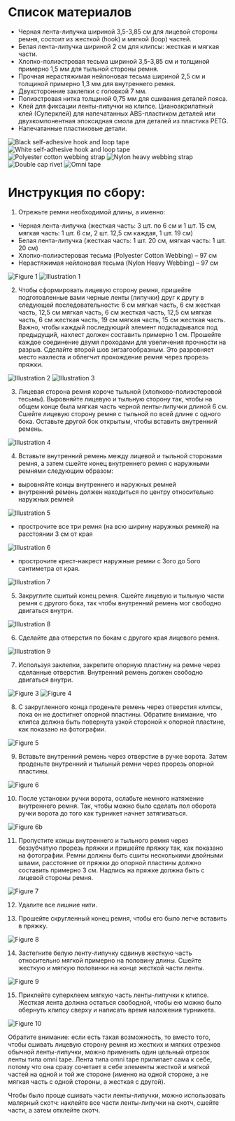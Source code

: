 # Список материалов
* Черная лента-липучка шириной 3,5-3,85 см для лицевой стороны ремня, состоит из жесткой (hook)  и мягкой (loop) частей.
* Белая лента-липучка шириной 2 см для клипсы: жесткая и мягкая части.
* Хлопко-полиэстровая тесьма шириной 3,5-3,85 см и толщиной примерно 1,5 мм для тыльной стороны ремня.
* Прочная нерастяжимая нейлоновая тесьма шириной 2,5 см и толщиной примерно 1,3 мм для внутреннего ремня.
* Двухсторонние заклепки с головкой 7 мм.
* Полиэстровая нитка толщиной 0,75 мм для сшивания деталей пояса.
* Клей для фиксации ленты-липучки на клипсе. Цианоакрилатный клей (Суперклей) для напечатанных ABS-пластиком деталей или двухкомпонентная эпоксидная смола для деталей из пластика PETG.
* Напечатанные пластиковые детали.

![Black self-adhesive hook and loop tape](../assets/instructions/part1.jpg)
![White self-adhesive hook and loop tape](../assets/instructions/part2.jpg)
![Polyester cotton webbing strap](../assets/instructions/part3.jpg)
![Nylon heavy webbing strap](../assets/instructions/part4.jpg)
![Double cap rivet](../assets/instructions/part5.jpg)
![Omni tape](../assets/instructions/part6.jpg)

# Инструкция по сбору:
1. Отрежьте ремни необходимой длины, а именно:
  * Черная лента-липучка (жесткая часть: 3 шт. по 6 см и 1 шт. 15 см, мягкая часть: 1 шт. 6 см, 2 шт. 12,5 см каждая, 1 шт. 19 см)
  * Белая лента-липучка (жесткая часть: 1 шт. 20 см, мягкая часть: 1 шт. 20 см)
  * Хлопко-полиэстеровая тесьма (Polyester Cotton Webbing) – 97 см
  * Нерастяжимая нейлоновая тесьма (Nylon Heavy Webbing) – 97 см

![Figure 1](../assets/instructions/figure1.jpg)
![Illustration 1](../assets/instructions/illustration1.jpg)

2. Чтобы сформировать лицевую сторону ремня, пришейте подготовленные вами черные ленты (липучки) друг к другу в следующей последовательности: 6 см мягкая часть, 6 см жесткая часть, 12,5 см мягкая часть, 6 см жесткая часть, 12,5 см мягкая часть, 6 см жесткая часть, 19 см мягкая часть, 15 см жесткая часть. Важно, чтобы каждый последующий элемент подкладывался под предыдущий, нахлест должен составить примерно 1 см. Прошейте каждое соединение двумя проходами для увеличения прочности на разрыв. Сделайте второй шов зигзагообразным. Это разровняет место нахлеста и облегчит прохождение ремня через прорезь пряжки.

![Illustration 2](../assets/instructions/illustration2.jpg)
![Illustration 3](../assets/instructions/illustration3.jpg)

3. Лицевая сторона ремня короче тыльной (хлопково-полиэстеровой тесьмы). Выровняйте лицевую и тыльную сторону так, чтобы на общем конце была мягкая часть черной ленты-липучки длиной 6 см. Сшейте лицевую сторону ремня с тыльной по всей длине с одного бока. Оставьте другой бок открытым, чтобы вставить внутренний ремень. 

![Illustration 4](../assets/instructions/illustration4.jpg)

4. Вставьте внутренний ремень между лицевой и тыльной сторонами ремня, а затем сшейте конец внутреннего ремня с наружными ремнями следующим образом:
  * выровняйте концы внутреннего и наружных ремней
  * внутренний ремень должен находиться по центру относительно наружных ремней

![Illustration 5](../assets/instructions/illustration5.jpg)

  * прострочите все три ремня (на всю ширину наружных ремней) на расстоянии 3 см от края

![Illustration 6](../assets/instructions/illustration6.jpg)

  * прострочите крест-накрест наружные ремни с 3ого до 5ого сантиметра от края.

![Illustration 7](../assets/instructions/illustration7.jpg)

5. Закруглите сшитый конец ремня. Сшейте лицевую и тыльную части ремня с другого бока, так чтобы внутренний ремень мог свободно двигаться внутри.

![Illustration 8](../assets/instructions/illustration8.jpg)

6. Сделайте два отверстия по бокам с другого края лицевого ремня.

![Illustration 9](../assets/instructions/illustration9.jpg)

7. Используя заклепки, закрепите опорную пластину на ремне через сделанные отверстия. Внутренний ремень должен свободно двигаться внутри.

![Figure 3](../assets/instructions/figure3.jpg)
![Figure 4](../assets/instructions/figure4.jpg)

8. С закругленного конца проденьте ремень через отверстия клипсы, пока он не достигнет опорной пластины. Обратите внимание, что клипса должна быть повернута узкой стороной к опорной пластине, как показано на фотографии.

![Figure 5](../assets/instructions/figure5.jpg)

9. Вставьте внутренний ремень через отверстие в ручке ворота. Затем проденьте внутренний и тыльный ремни через прорезь опорной пластины.

![Figure 6](../assets/instructions/figure6.jpg)

10. После установки ручки ворота, ослабьте немного натяжение внутреннего ремня. Так, чтобы можно было сделать пол оборота ручки ворота до того как турникет начнет затягиваться.

![Figure 6b](../assets/instructions/figure6b.jpg)

11. Пропустите концы внутреннего и тыльного ремня через беззубчатую прорезь пряжки и пришейте пряжку так, как показано на фотографии. Ремни должны быть сшиты несколькими двойными швами, расстояние от пряжки до опорной пластины должно составить примерно 3 см. Надпись на пряжке должна быть с лицевой стороны ремня.

![Figure 7](../assets/instructions/figure7.jpg)

12. Удалите все лишние нити.

13. Прошейте скругленный конец ремня, чтобы его было легче вставить в пряжку.

![Figure 8](../assets/instructions/figure8.jpg)

14. Застегните белую ленту-липучку сдвинув жесткую часть относительно мягкой примерно на половину длины. Сшейте жесткую и мягкую половинки на конце жесткой части ленты.

![Figure 9](../assets/instructions/figure9.jpg)

15. Приклейте суперклеем мягкую часть ленты-липучки к клипсе. Жесткая лента должна остаться свободной, чтобы ею можно было обернуть клипсу сверху и написать время наложения турникета. 

![Figure 10](../assets/instructions/figure10.jpg)

Обратите внимание: если есть такая возможность, то вместо того, чтобы сшивать лицевую сторону ремня из жестких и мягких отрезков обычной ленты-липучки, можно применить один цельный отрезок ленты типа omni tape. Лента типа omni tape прилипает сама к себе, потому что она сразу сочетает в себе элементы жесткой и мягкой частей на одной и той же стороне (именно на одной стороне, а не мягкая часть с одной стороны, а жесткая с другой).

Чтобы было проще сшивать части ленты-липучки, можно использовать малярный скотч: наклейте все части ленты-липучки на скотч, сшейте части, а затем отклейте скотч.
